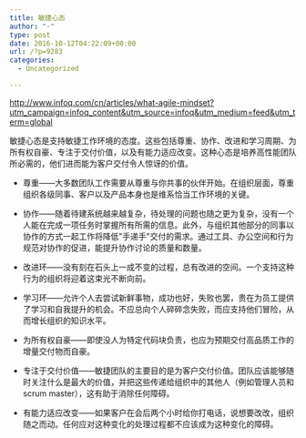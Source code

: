 ```yaml
---
title: 敏捷心态
author: "-"
type: post
date: 2016-10-12T04:22:09+00:00
url: /?p=9283
categories:
  - Uncategorized

---
```

http://www.infoq.com/cn/articles/what-agile-mindset?utm_campaign=infoq_content&utm_source=infoq&utm_medium=feed&utm_term=global


敏捷心态是支持敏捷工作环境的态度。这些包括尊重、协作、改进和学习周期、为所有权自豪、专注于交付价值，以及有能力适应改变。这种心态是培养高性能团队所必需的，他们进而能为客户交付令人惊讶的价值。

  * 尊重——大多数团队工作需要从尊重与你共事的伙伴开始。在组织层面，尊重组织各级同事、客户以及产品本身也是维系恰当工作环境的关键。

  * 协作——随着待建系统越来越复杂，待处理的问题也随之更为复杂，没有一个人能在完成一项任务时掌握所有所需的信息。此外，与组织其他部分的同事以协作的方式一起工作将降低"手递手"交付的需求。通过工具、办公空间和行为规范对协作的促进，能提升协作讨论的质量和数量。

  * 改进环——没有刻在石头上一成不变的过程，总有改进的空间。一个支持这种行为的组织将迎着这束光不断向前。

  * 学习环——允许个人去尝试新鲜事物，成功也好，失败也罢，贵在为员工提供了学习和自我提升的机会。不应总向个人碎碎念失败，而应支持他们冒险，从而增长组织的知识水平。

  * 为所有权自豪——即使没人为特定代码块负责，也应为预期交付高品质工作的增量交付物而自豪。

  * 专注于交付价值——敏捷团队的主要目的是为客户交付价值。团队应该能够随时关注什么是最大的价值，并把这些传递给组织中的其他人（例如管理人员和scrum master），这有助于消除任何障碍。

  * 有能力适应改变——如果客户在会后两个小时给你打电话，说想要改改，组织随之而动。任何应对这种变化的处理过程都不应该成为这种变化的障碍。
